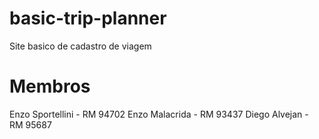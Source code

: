 # basic-trip-planner
Site basico de cadastro de viagem 

# Membros

Enzo Sportellini  - RM 94702
Enzo Malacrida    - RM 93437
Diego Alvejan     - RM 95687

